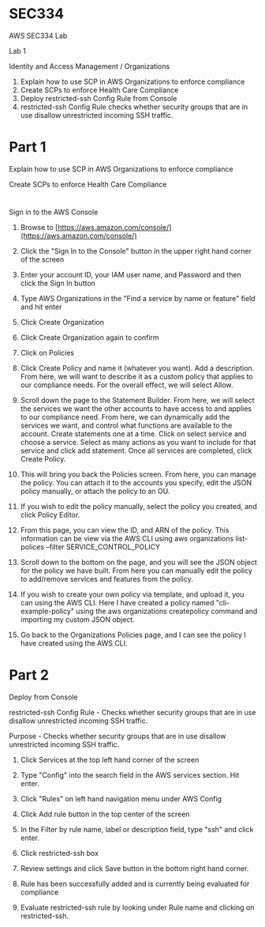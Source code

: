 # SEC334
AWS SEC334 Lab

Lab 1

Identity and Access Management / Organizations

1. Explain how to use SCP in AWS Organizations to enforce compliance
  1. Create SCPs to enforce Health Care Compliance
2. Deploy restricted-ssh Config Rule from Console
  1. restricted-ssh Config Rule checks whether security groups that are in use disallow unrestricted incoming SSH traffic.

# Part 1

Explain how to use SCP in AWS Organizations to enforce compliance

Create SCPs to enforce Health Care Compliance

#

Sign in to the AWS Console

1. Browse to [https://aws.amazon.com/console/](https://aws.amazon.com/console/)

1. Click the &quot;Sign In to the Console&quot; button in the upper right hand corner of the screen
2. Enter your account ID, your IAM user name, and Password and then click the Sign In button



1. Type AWS Organizations in the &quot;Find a service by name or feature&quot; field and hit enter

1. Click Create Organization
2. Click Create Organization again to confirm
3. Click on Policies



1. Click Create Policy and name it (whatever you want). Add a description. From here, we will want to describe it as a custom policy that applies to our compliance needs. For the overall effect, we will select Allow.



1. Scroll down the page to the Statement Builder. From here, we will select the services we want the other accounts to have access to and applies to our compliance need. From here, we can dynamically add the services we want, and control what functions are available to the account. Create statements one at a time. Click on select service and choose a service. Select as many actions as you want to include for that service and click add statement. Once all services are completed, click Create Policy.



1. This will bring you back the Policies screen. From here, you can manage the policy. You can attach it to the accounts you specify, edit the JSON policy manually, or attach the policy to an OU.



1. If you wish to edit the policy manually, select the policy you created, and click Policy Editor.



1. From this page, you can view the ID, and ARN of the policy. This information can be view via the AWS CLI using aws organizations list-polices –filter SERVICE\_CONTROL\_POLICY



1. Scroll down to the bottom on the page, and you will see the JSON object for the policy we have built. From here you can manually edit the policy to add/remove services and features from the policy.



1. If you wish to create your own policy via template, and upload it, you can using the AWS CLI. Here I have created a policy named &quot;cli-example-policy&quot; using the aws organizations createpolicy command and importing my custom JSON object.



1. Go back to the Organizations Policies page, and I can see the policy I have created using the AWS CLI.





# Part 2



Deploy from Console

restricted-ssh Config Rule - Checks whether security groups that are in use disallow unrestricted incoming SSH traffic.

Purpose - Checks whether security groups that are in use disallow unrestricted incoming SSH traffic.

1. Click Services at the top left hand corner of the screen

2. Type &quot;Config&quot; into the search field in the AWS services section. Hit enter.

3. Click &quot;Rules&quot; on left hand navigation menu under AWS Config

4. Click Add rule button in the top center of the screen

5. In the Filter by rule name, label or description field, type &quot;ssh&quot; and click enter.

6. Click restricted-ssh box

7. Review settings and click Save button in the bottom right hand corner.

8. Rule has been successfully added and is currently being evaluated for compliance

9. Evaluate restricted-ssh rule by looking under Rule name and clicking on restricted-ssh.
